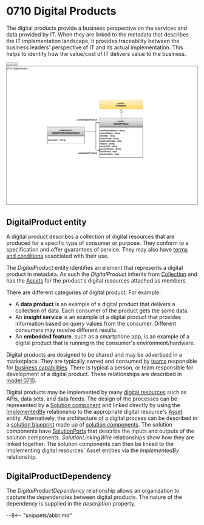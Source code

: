 <!-- SPDX-License-Identifier: CC-BY-4.0 -->
<!-- Copyright Contributors to the ODPi Egeria project 2020. -->


# 0710 Digital Products

The digital products provide a business perspective on the services and data provided by IT.  When they are linked to the metadata that describes the IT implementation landscape, it provides traceability between the business leaders' perspective of IT and its actual implementation.  This helps to identify how the value/cost of IT delivers value to the business.

![UML](0710-Digital-Products.svg)

## DigitalProduct entity

A digital product describes a collection of digital resources that are produced for a specific type of consumer or purpose.  They conform to a specification and offer guarantees of service.  They may also have [terms and conditions](/types/4/0483-Terms-And-Conditions) associated with their use.

The *DigitalProduct* entity identifies an element that represents a digital product in metadata.  As such the *DigitalProduct* inherits from [Collection](/types/0/0021-Collections) and has the [Assets](/types/0/0010-Base-Model) for the product's digital resources attached as members.

There are different categories of digital product.  For example:

* A **data product** is an example of a digital product that delivers a collection of data.  Each consumer of the product gets the same data.
* An **insight service** is an example of a digital product that provides information based on query values from the consumer.  Different consumers may receive different results.
* An **embedded feature**, such as a smartphone app, is an example of a digital product that is running in the consumer's environment/hardware.

Digital products are designed to be shared and may be advertised in a marketplace.  They are typically owned and consumed by [teams](/types/1/0115-Teams) responsible for [business capabilities](/types/4/0440-Organizational-Controls).  There is typical a person, or team responsible for development of a digital product.  These relationships are described in [model 0715](/types/7/0715-Digital-Product-Management).

Digital products may be implemented by many [digital resources](/concepts/digital-resource) such as APIs, data sets, and data feeds. 
The design of the processes can be represented by a [Solution component](/types/7/0730-Solution-Components) and linked directly by using the [ImplementedBy](/types/7/0737-Solution-Implementation) relationship to the appropriate digital resource's [Asset](/types/0/0010-Base-Model) entity.  Alternatively, the architecture of a digital process can be described in a [solution blueprint](/types/7/0740-Solution-Blueprints) made up of [solution components](/types/7/0730-Solution-Components).  The solution components have [SolutionPorts](/types/7/0735-Solution-Ports-and-Wires) that describe the inputs and outputs of the solution components.  *SolutionLinkingWire* relationships show how they are linked together.  The solution components can then be linked to the implementing digital resources' Asset entities via the *ImplementedBy* relationship.

## DigitalProductDependency

The *DigitalProductDependency* relationship allows an organization to capture the dependencies between digital products.  The nature of the dependency is supplied in the *description* property.


--8<-- "snippets/abbr.md"